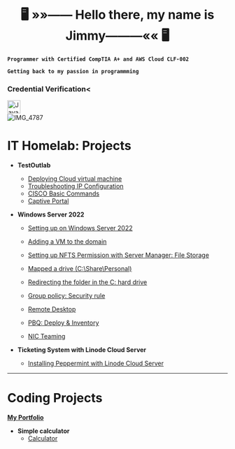   <h1 align="center"><strong>🖥️ »»—— Hello there, my name is Jimmy———«« 🖥️</strong></h1>

**`Programmer with Certified CompTIA A+ and AWS Cloud CLF-002`**

**`Getting back to my passion in programmming`**

### Credential Verification<

<img align="left" alt="Java" width="30px" style="padding-right:10px;" src="https://cdn.jsdelivr.net/gh/devicons/devicon/icons/java/java-original.svg"/>



<br>

![IMG_4787](https://github.com/user-attachments/assets/41b53276-1489-49d1-a41f-c03a07d782d9)


<h1>IT Homelab: Projects</h1>

- <b>TestOutlab</b>

  - [Deploying Cloud virtual machine](https://github.com/jly017tech/Azure_DeployVM)
  - [Troubleshooting IP Configuration](https://github.com/jly017tech/Troubleshoot-IP-Configuration)
  - [CISCO Basic Commands](https://github.com/jly017tech/Cisco_BasicCommands/blob/main/README.md)
  - [Captive Portal](https://github.com/jly017tech/Cisco_BasicCommands/blob/main/README.md)




- <b>Windows Server 2022</b>

  - [Setting up on Windows Server 2022](https://github.com/jly017tech/WindowsServer)
   
  - [Adding a VM to the domain ](https://github.com/jly017tech/Domain-Join/blob/main/README.md)
 
  - [Setting up NFTS Permission with Server Manager: File Storage](https://github.com/jly017tech/SetUpHomeFolderW-NTFSPermission/blob/main/README.md)
    
  - [Mapped a drive (C:\Share\Personal) ](https://github.com/jly017tech/MappedDrive/blob/main/README.md)
 
  - [Redirecting the folder in the C: hard drive](https://github.com/jly017tech/ConfigureUsersFolderRedirection)

  - [Group policy: Security rule](https://github.com/jly017tech/GroupPolicy)
 
  - [Remote Desktop](https://github.com/jly017tech/RemoteDesktop/blob/main/README.md)
    
  - [PBQ: Deploy & Inventory](https://github.com/jly017tech/PDQDeploy-Inventory/tree/main)
    
  - [NIC Teaming](https://github.com/jly017tech/NICTeaming/blob/main/README.md)

 
- <b>Ticketing System with Linode Cloud Server</b>
  
  - [Installing Peppermint with Linode Cloud Server](https://github.com/jly017tech/TicketingSystem_Peppermint)



<hr>

<h1>Coding Projects</h1>

[<b>My Portfolio</strong></b>](https://github.com/jly017tech/MyPortfolio)

- <b>Simple calculator</strong></b>
  - [Calculator](https://github.com/jly017tech/SimpleCalculator)


<!--
### 🧰 Languages and Tools 🧰



<h2>Networking lab</h2>

   - [DHCP lab with CISCO packet tracer](https://github.com/JL-Dreamr017/RemoteDesktop/blob/main/README.md)

<img align="left" alt="Java" width="30px" style="padding-right:10px;" src="https://cdn.jsdelivr.net/gh/devicons/devicon@latest/icons/java/java-plain.svg"/>
<img align="left" alt="SQL" width="30px" style="padding-right:10px;" src="https://cdn.jsdelivr.net/gh/devicons/devicon@latest/icons/mysql/mysql-original-wordmark.svg"/>
<br />

<h1>Links:</h1>

[<img align="left" alt="Jimmy | LinkedIn" width="22px" src="https://cdn.jsdelivr.net/npm/simple-icons@v3/icons/linkedin.svg" />][linkedin]

[linkedin]: https://www.linkedin.com/in/jly017tech/

-->
